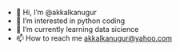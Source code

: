 - 👋 Hi, I’m @akkalkanugur
- 👀 I’m interested in python coding
- 🌱 I’m currently learning data sicience
- 📫 How to reach me akkalkanugur@yahoo.com

<!---
akkalkanugur/akkalkanugur is a ✨ special ✨ repository because its `README.md` (this file) appears on your GitHub profile.
You can click the Preview link to take a look at your changes.
--->
